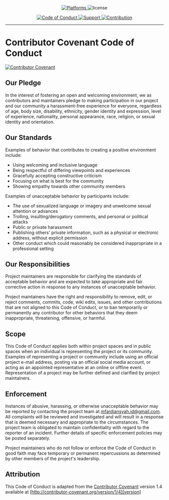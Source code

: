 <p align="center">
<a href="#">
<img src="https://img.shields.io/badge/%20Platforms-Windows%20/%20Linux-blue.svg?style=flat-square" alt="Platforms" />
</a>
<img src="https://img.shields.io/badge/%20Licence-MIT-green.svg?style=flat-square" alt="license" />
</p>
<p align="center">
<a href="https://github.com/ardihikaru/go-chi-example-part-2/blob/master/CODE_OF_CONDUCT.md">
<img src="https://img.shields.io/badge/Community-Code%20of%20Conduct-orange.svg?style=flat-squre" alt="Code of Conduct" />
</a>
<a href="https://github.com/ardihikaru/go-chi-example-part-2/blob/master/SUPPORT.md">
<img src="https://img.shields.io/badge/Community-Support-red.svg?style=flat-square" alt="Support" />
</a>
<a href="https://github.com/ardihikaru/go-chi-example-part-2/blob/master/CONTRIBUTING.md">
<img src="https://img.shields.io/badge/%20Community-Contribution-yellow.svg?style=flat-square" alt="Contribution" />
</a>
</p>
<hr>

# Contributor Covenant Code of Conduct

[![Contributor Covenant](https://img.shields.io/badge/Contributor%20Covenant-v1.4%20adopted-ff69b4.svg)](CODE_OF_CONDUCT.md)

## Our Pledge

In the interest of fostering an open and welcoming environment, we as
contributors and maintainers pledge to making participation in our project and
our community a harassment-free experience for everyone, regardless of age, body
size, disability, ethnicity, gender identity and expression, level of experience,
nationality, personal appearance, race, religion, or sexual identity and
orientation.

## Our Standards

Examples of behavior that contributes to creating a positive environment
include:

* Using welcoming and inclusive language
* Being respectful of differing viewpoints and experiences
* Gracefully accepting constructive criticism
* Focusing on what is best for the community
* Showing empathy towards other community members

Examples of unacceptable behavior by participants include:

* The use of sexualized language or imagery and unwelcome sexual attention or
advances
* Trolling, insulting/derogatory comments, and personal or political attacks
* Public or private harassment
* Publishing others' private information, such as a physical or electronic
  address, without explicit permission
* Other conduct which could reasonably be considered inappropriate in a
  professional setting

## Our Responsibilities

Project maintainers are responsible for clarifying the standards of acceptable
behavior and are expected to take appropriate and fair corrective action in
response to any instances of unacceptable behavior.

Project maintainers have the right and responsibility to remove, edit, or
reject comments, commits, code, wiki edits, issues, and other contributions
that are not aligned to this Code of Conduct, or to ban temporarily or
permanently any contributor for other behaviors that they deem inappropriate,
threatening, offensive, or harmful.

## Scope

This Code of Conduct applies both within project spaces and in public spaces
when an individual is representing the project or its community. Examples of
representing a project or community include using an official project e-mail
address, posting via an official social media account, or acting as an appointed
representative at an online or offline event. Representation of a project may be
further defined and clarified by project maintainers.

## Enforcement

Instances of abusive, harassing, or otherwise unacceptable behavior may be
reported by contacting the project team at mfardiansyah.id@gmail.com. All
complaints will be reviewed and investigated and will result in a response that
is deemed necessary and appropriate to the circumstances. The project team is
obligated to maintain confidentiality with regard to the reporter of an incident.
Further details of specific enforcement policies may be posted separately.

Project maintainers who do not follow or enforce the Code of Conduct in good
faith may face temporary or permanent repercussions as determined by other
members of the project's leadership.

## Attribution

This Code of Conduct is adapted from the [Contributor Covenant][homepage] version 1.4 available at [http://contributor-covenant.org/version/1/4][version]

[homepage]: http://contributor-covenant.org
[version]: http://contributor-covenant.org/version/1/4/
